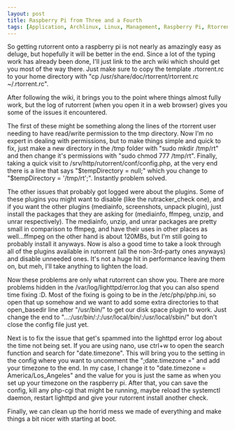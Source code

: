 ```yaml
---
layout: post
title: Raspberry Pi from Three and a Fourth
tags: [Application, Archlinux, Linux, Management, Raspberry Pi, Rtorrent, Rutorrent, Setup, Torrent]
---
```


So getting rutorrent onto a raspberry pi is not nearly as amazingly easy as deluge, but hopefully it will be better in the end. Since a lot of the typing work has already been done, I'll just link to the arch wiki which should get you most of the way there. Just make sure to copy the template .rtorrent.rc to your home directory with "cp /usr/share/doc/rtorrent/rtorrent.rc ~/.rtorrent.rc".

After following the wiki, it brings you to the point where things almost fully work, but the log of rutorrent (when you open it in a web browser) gives you some of the issues it encountered.

The first of these might be something along the lines of the rtorrent user needing to have read/write permission to the tmp directory. Now I'm no expert in dealing with permissions, but to make things simple and quick to fix, just make a new directory in the /tmp folder with "sudo mkdir /tmp/rt" and then change it's permissions with "sudo chmod 777 /tmp/rt". Finally, taking a quick visit to /srv/http/rutorrent/conf/config.php, at the very end there is a line that says "$tempDirectory = null;" which you change to "$tempDirectory = '/tmp/rt';". Instantly problem solved.

The other issues that probably got logged were about the plugins. Some of these plugins you might want to disable (like the rutracker_check one), and if you want the other plugins (mediainfo, screenshots, unpack plugin), just install the packages that they are asking for (mediainfo, ffmpeg, unzip, and unrar respectively). The mediainfo, unzip, and unrar packages are pretty small in comparison to ffmpeg, and have their uses in other places as well...ffmpeg on the other hand is about 120MBs, but I'm still going to probably install it anyways. Now is also a good time to take a look through all of the plugins available in rutorrent (all the non-3rd-party ones anyways) and disable unneeded ones. It's not a huge hit in performance leaving them on, but meh, I'll take anything to lighten the load.

Now these problems are only what rutorrent can show you. There are more problems hidden in the /var/log/lighttpd/error.log that you can also spend time fixing :D. Most of the fixing is going to be in the /etc/php/php.ini, so open that up somehow and we want to add some extra directories to that open_basedir line after "/usr/bin/" to get our disk space plugin to work. Just change the end to "...:/usr/bin/:/:/usr/local/bin/:/usr/local/sbin/" but don't close the config file just yet.

Next is to fix the issue that get's spammed into the lighttpd error log about the time not being set. If you are using nano, use ctrl+w to open the search function and search for "date.timezone". This will bring you to the setting in the config where you want to uncomment the ";date.timezone =" and add your timezone to the end. In my case, I change it to "date.timezone = America/Los_Angeles" and the value for you is just the same as when you set up your timezone on the raspberry pi. After that, you can save the config, kill any php-cgi that might be running, maybe reload the systemctl daemon, restart lighttpd and give your rutorrent install another check.

Finally, we can clean up the horrid mess we made of everything and make things a bit nicer with starting at boot.
